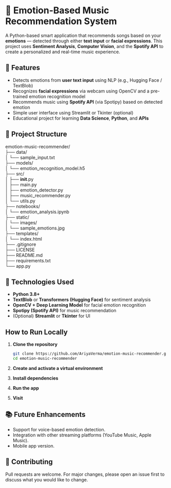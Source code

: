 # 🎵 Emotion-Based Music Recommendation System

A Python-based smart application that recommends songs based on your **emotions** — detected through either **text input** or **facial expressions**. This project uses **Sentiment Analysis**, **Computer Vision**, and the **Spotify API** to create a personalized and real-time music experience.


## 📌 Features

- Detects emotions from **user text input** using NLP (e.g., Hugging Face / TextBlob)
- Recognizes **facial expressions** via webcam using OpenCV and a pre-trained emotion recognition model
- Recommends music using **Spotify API** (via Spotipy) based on detected emotion
- Simple user interface using Streamlit or Tkinter (optional)
- Educational project for learning **Data Science**, **Python**, and **APIs**


## 📁 Project Structure
emotion-music-recommender/  
├── data/  
│   └── sample_input.txt  
├── models/  
│   └── emotion_recognition_model.h5  
├── src/  
│   ├── __init__.py  
│   ├── main.py  
│   ├── emotion_detector.py  
│   ├── music_recommender.py  
│   └── utils.py  
├── notebooks/  
│   └── emotion_analysis.ipynb  
├── static/  
│   └── images/  
│       └── sample_emotions.jpg  
├── templates/  
│   └── index.html  
├── .gitignore  
├── LICENSE  
├── README.md  
├── requirements.txt  
└── app.py  




## 🔧 Technologies Used

- **Python 3.8+**
- **TextBlob** or **Transformers (Hugging Face)** for sentiment analysis
- **OpenCV + Deep Learning Model** for facial emotion recognition
- **Spotipy (Spotify API)** for music recommendation
- (Optional) **Streamlit** or **Tkinter** for UI

## How to Run Locally

1. **Clone the repository**
   ```bash
   git clone https://github.com/AriyaVerma/emotion-music-recommender.git
   cd emotion-music-recommender
2. **Create and activate a virtual environment**


3. **Install dependencies**
4. **Run the app**
5. **Visit**




## 📚 Future Enhancements

- Support for voice-based emotion detection.
- Integration with other streaming platforms (YouTube Music, Apple Music).
- Mobile app version.

## 🤝 Contributing

Pull requests are welcome. For major changes, please open an issue first to discuss what you would like to change.

